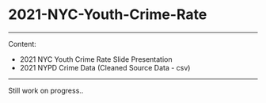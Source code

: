 # 2021-NYC-Youth-Crime-Rate
---
Content:
* 2021 NYC Youth Crime Rate Slide Presentation
* 2021 NYPD Crime Data (Cleaned Source Data - csv)
---
Still work on progress..
